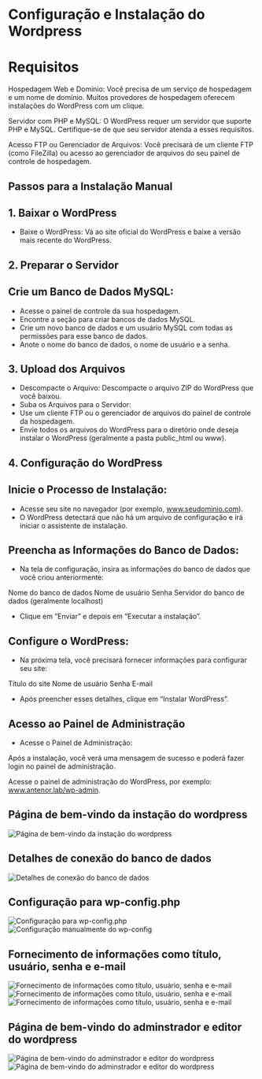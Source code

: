 # Configuração e Instalação do Wordpress

# Requisitos

Hospedagem Web e Domínio: Você precisa de um serviço de hospedagem e um nome de domínio. Muitos provedores de hospedagem oferecem instalações do WordPress com um clique.

Servidor com PHP e MySQL: O WordPress requer um servidor que suporte PHP e MySQL. Certifique-se de que seu servidor atenda a esses requisitos.

Acesso FTP ou Gerenciador de Arquivos: Você precisará de um cliente FTP (como FileZilla) ou acesso ao gerenciador de arquivos do seu painel de controle de hospedagem.

## Passos para a Instalação Manual
## 1. Baixar o WordPress

- Baixe o WordPress: Vá ao site oficial do WordPress e baixe a versão mais recente do WordPress.

## 2. Preparar o Servidor

## Crie um Banco de Dados MySQL:

- Acesse o painel de controle da sua hospedagem.
- Encontre a seção para criar bancos de dados MySQL.
- Crie um novo banco de dados e um usuário MySQL com todas as permissões para esse banco de dados.
- Anote o nome do banco de dados, o nome de usuário e a senha.

## 3. Upload dos Arquivos

- Descompacte o Arquivo: Descompacte o arquivo ZIP do WordPress que você baixou.
- Suba os Arquivos para o Servidor:
- Use um cliente FTP ou o gerenciador de arquivos do painel de controle da hospedagem.
- Envie todos os arquivos do WordPress para o diretório onde deseja instalar o WordPress (geralmente a pasta public_html ou www).

## 4. Configuração do WordPress

## Inicie o Processo de Instalação:

- Acesse seu site no navegador (por exemplo, www.seudominio.com).
- O WordPress detectará que não há um arquivo de configuração e irá iniciar o assistente de instalação.

## Preencha as Informações do Banco de Dados:

- Na tela de configuração, insira as informações do banco de dados que você criou anteriormente:

Nome do banco de dados
Nome de usuário
Senha
Servidor do banco de dados (geralmente localhost)

- Clique em “Enviar” e depois em “Executar a instalação”.

## Configure o WordPress:

- Na próxima tela, você precisará fornecer informações para configurar seu site:

Título do site
Nome de usuário
Senha
E-mail

- Após preencher esses detalhes, clique em “Instalar WordPress”.

## Acesso ao Painel de Administração

- Acesse o Painel de Administração:
  
Após a instalação, você verá uma mensagem de sucesso e poderá fazer login no painel de administração.

Acesse o painel de administração do WordPress, por exemplo: www.antenor.lab/wp-admin.


## Página de bem-vindo da instação do wordpress

![Página de bem-vindo da instação do wordpress](images/wp-instalacao/wp-01.png)

## Detalhes de conexão do banco de dados

![Detalhes de conexão do banco de dados](images/wp-instalacao/wp-02.png)

## Configuração para wp-config.php

![Configuração para wp-config.php](images/wp-instalacao/wp-03.png)
![Configuração manualmente do wp-config](images/wp-instalacao/wp-04.png)

## Fornecimento de informações como título, usuário, senha e e-mail

![Fornecimento de informações como título, usuário, senha e e-mail](images/wp-instalacao/wp-05.png)
![Fornecimento de informações como título, usuário, senha e e-mail](images/wp-instalacao/wp-06.png)
![Fornecimento de informações como título, usuário, senha e e-mail](images/wp-instalacao/wp-07.png)

## Página de bem-vindo do adminstrador e editor do wordpress

![Página de bem-vindo do adminstrador e editor do wordpress](images/wp-instalacao/wp-08.png)
![Página de bem-vindo do adminstrador e editor do wordpress](images/wp-instalacao/wp-09.png)
